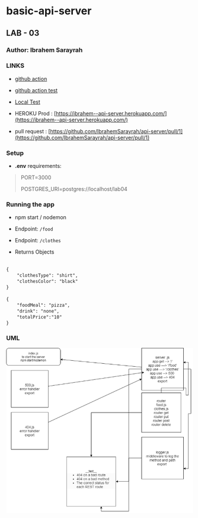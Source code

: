 # basic-api-server

## LAB - 03

### Author: Ibrahem Sarayrah

### LINKS

* [github action](https://github.com/IbrahemSarayrah/api-server/actions)

* [github action test](https://github.com/IbrahemSarayrah/api-server/runs/3362189515)

* [Local Test](uml-img/test-lab4-locally.PNG)

* HEROKU Prod : [https://ibrahem--api-server.herokuapp.com/](https://ibrahem--api-server.herokuapp.com/)

* pull request : [https://github.com/IbrahemSarayrah/api-server/pull/1](https://github.com/IbrahemSarayrah/api-server/pull/1)

### Setup

* **.env** requirements:
>
> PORT=3000
>
> POSTGRES_URI=postgres://localhost/lab04
>

### Running the app

* npm start / nodemon

* Endpoint: `/food`
* Endpoint: `/clothes`

* Returns Objects

```

{
    "clothesType": "shirt",
    "clothesColor": "black"
}

{
    "foodMeal": "pizza",
    "drink": "none",
    "totalPrice":"10"
}

```

### UML

![UML](uml-img/uml-diagram-03.png)
